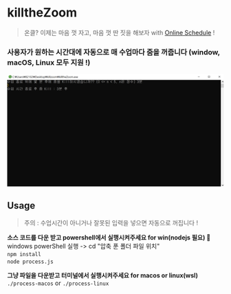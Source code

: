 # killtheZoom
> 온클? 이제는 마음 껏 자고, 마음 껏 딴 짓을 해보자 with [Online Schedule](https://coupy.dev/projects/online-schedule/) !

### 사용자가 원하는 시간대에 자동으로 매 수업마다 줌을 꺼줍니다 (window, macOS, Linux 모두 지원 !)
![iamge](resource/killtheZoom.png)

## Usage
> 주의 : 수업시간이 아니거나 잘못된 입력을 넣으면 자동으로 꺼집니다 !

**소스 코드를 다운 받고 powershell에서 실행시켜주세요 for win(nodejs 필요) 💨** <br>
windows powerShell 실행 -> cd "압축 푼 폴더 파일 위치" <br>
``` npm install ``` <br>
``` node process.js ```  <br>

**그냥 파일을 다운받고 터미널에서 실행시켜주세요 for macos or linux(wsl)** <br>
 ``` ./process-macos ``` or ``` ./process-linux ```
